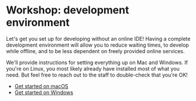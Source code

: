# Workshop: development environment

Let's get you set up for developing without an online IDE! Having a complete development environment will allow you to reduce waiting times, to develop while offline, and to be less dependent on freely provided online services.

We'll provide instructions for setting everything up on Mac and Windows. If you're on Linux, you most likely already have installed most of what you need. But feel free to reach out to the staff to double-check that you're OK!

- [Get started on macOS](mac)
- [Get started on Windows](windows)
